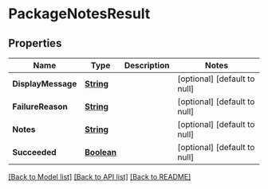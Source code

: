 # PackageNotesResult
## Properties

Name | Type | Description | Notes
------------ | ------------- | ------------- | -------------
**DisplayMessage** | [**String**](string.md) |  | [optional] [default to null]
**FailureReason** | [**String**](string.md) |  | [optional] [default to null]
**Notes** | [**String**](string.md) |  | [optional] [default to null]
**Succeeded** | [**Boolean**](boolean.md) |  | [optional] [default to null]

[[Back to Model list]](../README.md#documentation-for-models) [[Back to API list]](../README.md#documentation-for-api-endpoints) [[Back to README]](../README.md)

